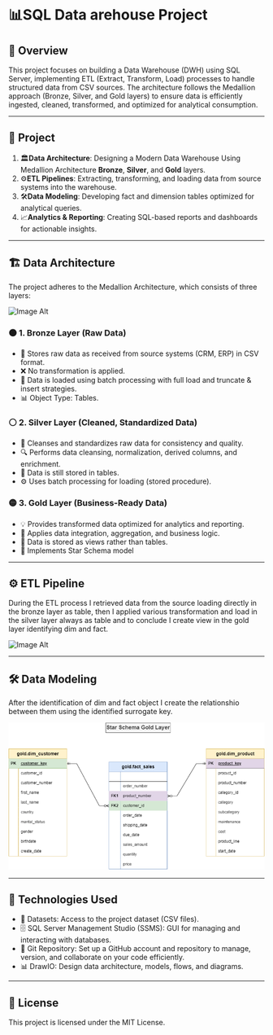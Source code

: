 # 📊SQL Data arehouse Project

## 📝 Overview

This project focuses on building a Data Warehouse (DWH) using SQL Server, implementing ETL (Extract, Transform, Load) processes to handle structured data from CSV sources. The architecture follows the Medallion approach (Bronze, Silver, and Gold layers) to ensure data is efficiently ingested, cleaned, transformed, and optimized for analytical consumption.

---

## 📖 Project

1. 🏛**Data Architecture**: Designing a Modern Data Warehouse Using Medallion Architecture **Bronze**, **Silver**, and **Gold** layers.
2. ⚙️**ETL Pipelines**: Extracting, transforming, and loading data from source systems into the warehouse.
3. 🛠️**Data Modeling**: Developing fact and dimension tables optimized for analytical queries.
4. 📈**Analytics & Reporting**: Creating SQL-based reports and dashboards for actionable insights.

---

## 🏗 Data Architecture

The project adheres to the Medallion Architecture, which consists of three layers:

![Image Alt](https://github.com/StefanoN98/SQL-Projects/blob/bfb6fddf33b55684ca873048f80aa5bb69c7cd97/01.%20DATA%20WAREHOUSE%20PROJECT/Docs/DWH%20Architecture%20.png)


### 🟤 1. Bronze Layer (Raw Data)

- 📂 Stores raw data as received from source systems (CRM, ERP) in CSV format.
- ❌ No transformation is applied.
- 📌 Data is loaded using batch processing with full load and truncate & insert strategies.
- 📊 Object Type: Tables. 


### ⚪ 2. Silver Layer (Cleaned, Standardized Data)

- 🧹 Cleanses and standardizes raw data for consistency and quality.
- 🔍 Performs data cleansing, normalization, derived columns, and enrichment.
- 📌 Data is still stored in tables.
- ⚙ Uses batch processing for loading (stored procedure).


### 🟡 3. Gold Layer (Business-Ready Data)

- 💡 Provides transformed data optimized for analytics and reporting.
- 🔄 Applies data integration, aggregation, and business logic.
- 📌 Data is stored as views rather than tables.
- 🌟 Implements  Star Schema model

---

## ⚙️ ETL Pipeline

During the ETL process I retrieved data from the source loading directly in the bronze layer as table, then I applied various transformation and load in the silver layer always as table and to conclude I create view in the gold layer identifying dim and fact.

![Image Alt](https://github.com/StefanoN98/SQL-Projects/blob/bfb6fddf33b55684ca873048f80aa5bb69c7cd97/01.%20DATA%20WAREHOUSE%20PROJECT/Docs/Data%20Flow%20Diagram%20.png)

---

## 🛠️ Data Modeling

After the identification of dim and fact object I create the relationshio between them using the identified surrogate key.

![Image Alt](https://github.com/StefanoN98/Data-Warehouse-Project-SQL-Server/blob/dee6e94f1c0d899b7fbfbf42e00a1d08eea6d1f8/Docs/Star%20Schema%20Gold%20Layer.png)

---

## 🔧 Technologies Used

- 📂 Datasets: Access to the project dataset (CSV files).
- 🗄 SQL Server Management Studio (SSMS): GUI for managing and interacting with databases.
- 🐙 Git Repository: Set up a GitHub account and repository to manage, version, and collaborate on your code efficiently.
- 📊 DrawIO: Design data architecture, models, flows, and diagrams.


---

## 📜 License

This project is licensed under the MIT License.
